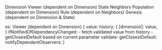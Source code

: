 Dimension
Viewer (dependent on Dimension)
State
Neighbors
Population (dependent on Dimension)
Rule (dependent on Neighbors)
Genesis (dependent on Dimension & State)

ex:
Viewer (dependent on Dimension)
  { value:
    history: {
      [dimension]: value,
    }
    ifNotifiedOfDependencyChanged:
      - fetch validated value from history
      - getClosestDefault based on current parameter
    validate:
    getClosestDefault:
    notifyDependentObservers:
  }
